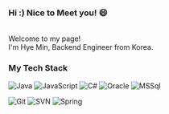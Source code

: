 ### Hi :) Nice to Meet you! 😄
<br>
Welcome to my page!<br>
I'm Hye Min, Backend Engineer from Korea.





### My Tech Stack
![Java](https://img.shields.io/badge/JAVA-3776AB.svg?&style=for-the-badge&logo=JAVA&logoColor=White)
![JavaScript](https://img.shields.io/badge/JavaScript-F7DF1E.svg?&style=for-the-badge&logo=JavaScript&logoColor=black)
![C#](https://img.shields.io/badge/C%23-orange.svg?&style=for-the-badge&logo=%23&logoColor=Orange)
![Oracle](https://img.shields.io/badge/Oracle-F80000.svg?&style=for-the-badge&logo=Oracle&logoColor=black)
![MSSql](https://img.shields.io/badge/MSSql-CC2927.svg?&style=for-the-badge&logo=MSSql&logoColor=White)

![Git](https://img.shields.io/badge/Git-F05032.svg?&style=for-the-badge&logo=Git&logoColor=black)
![SVN](https://img.shields.io/badge/SVN-F05032.svg?&style=for-the-badge&logo=SVN&logoColor=black)
![Spring](https://img.shields.io/badge/Spring-6DB33F.svg?&style=for-the-badge&logo=Spring&logoColor=black)

<!--

<img alt="Java" src ="https://img.shields.io/badge/JAVA-3776AB.svg?&style=for-the-badge&logo=JAVA&logoColor=White"/>
<img alt="JavaScript" src ="https://img.shields.io/badge/JavaScript-F7DF1E.svg?&style=for-the-badge&logo=JavaScript&logoColor=black"/>
<img src="https://img.shields.io/badge/기술이름-#제외색상번호?style=for-the-badge&logo=아이콘이름&logoColor=white">
**polarHub25/polarHub25** is a ✨ _special_ ✨ repository because its `README.md` (this file) appears on your GitHub profile.

Here are some ideas to get you started:

- 🔭 I’m currently working on ...
- 🌱 I’m currently learning ...
- 👯 I’m looking to collaborate on ...
- 🤔 I’m looking for help with ...
- 💬 Ask me about ...
- 📫 How to reach me: ...
- 😄 Pronouns: ...
- ⚡ Fun fact: ...
-->
